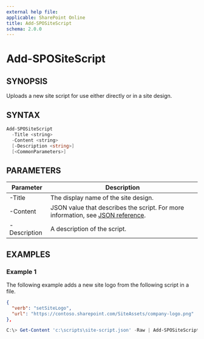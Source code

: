 ```yaml
---
external help file: 
applicable: SharePoint Online
title: Add-SPOSiteScript
schema: 2.0.0
---
```


# Add-SPOSiteScript

## SYNOPSIS

Uploads a new site script for use either directly or in a site design.

## SYNTAX

```powershell
Add-SPOSiteScript
  -Title <string>
  -Content <string>
  [-Description <string>]
  [<CommonParameters>]
```

## PARAMETERS

|Parameter     | Description  |
|--------------|--------------|
| -Title       | The display name of the site design. |
| -Content     | JSON value that describes the script. For more information, see [JSON reference](site-design-json-schema.md).|
| -Description | A description of the script. |


## EXAMPLES

### Example 1

The following example adds a new site logo from the following script in a file.

```json
{
  "verb": "setSiteLogo",
  "url": "https://contoso.sharepoint.com/SiteAssets/company-logo.png"
},
```

```powershell
C:\> Get-Content 'c:\scripts\site-script.json' -Raw | Add-SPOSiteScript -Title "Customer logo" -Description "Applies customer logo for customer sites"
```